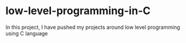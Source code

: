 # low-level-programming-in-C
In this project, I have pushed my projects around low level programming using C language
